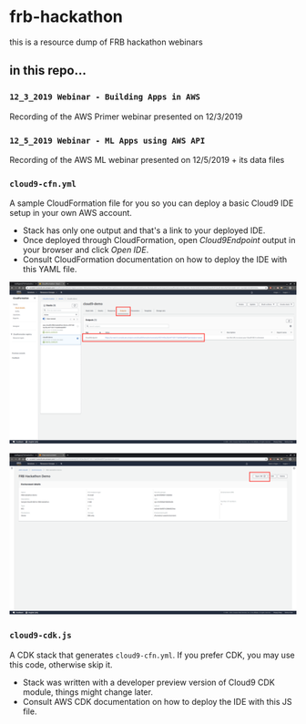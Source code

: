 # frb-hackathon

this is a resource dump of FRB hackathon webinars

## in this repo...

### `12_3_2019 Webinar - Building Apps in AWS`

Recording of the AWS Primer webinar presented on 12/3/2019

### `12_5_2019 Webinar - ML Apps using AWS API`

Recording of the AWS ML webinar presented on 12/5/2019 + its data files

### `cloud9-cfn.yml`

A sample CloudFormation file for you so you can deploy a basic Cloud9 IDE setup in your own AWS account.

- Stack has only one output and that's a link to your deployed IDE.
- Once deployed through CloudFormation, open _Cloud9Endpoint_ output in your browser and click _Open IDE_.
- Consult CloudFormation documentation on how to deploy the IDE with this YAML file.

![Cloud9Endpoint output in CloudFormation console](images/cloud9-demo-cfn.png)

![Cloud9Endpoint page in Cloud9 console](images/Cloud9Endpoint.png)

### `cloud9-cdk.js`

A CDK stack that generates `cloud9-cfn.yml`. If you prefer CDK, you may use this code, otherwise skip it.

- Stack was written with a developer preview version of Cloud9 CDK module, things might change later.
- Consult AWS CDK documentation on how to deploy the IDE with this JS file.
